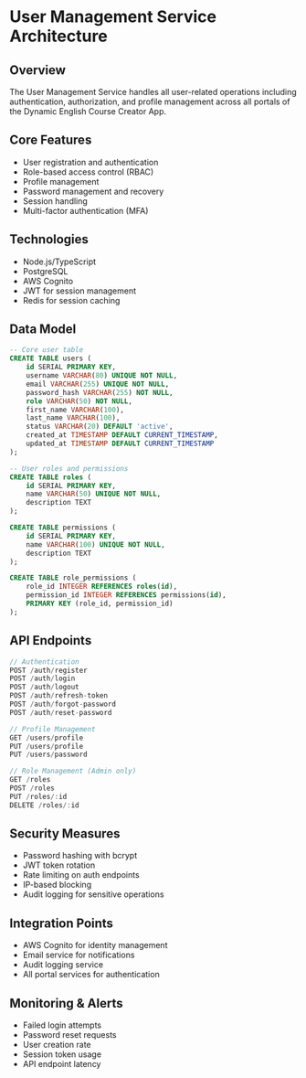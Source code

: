 # User Management Service Architecture

## Overview
The User Management Service handles all user-related operations including authentication, authorization, and profile management across all portals of the Dynamic English Course Creator App.

## Core Features
- User registration and authentication
- Role-based access control (RBAC)
- Profile management
- Password management and recovery
- Session handling
- Multi-factor authentication (MFA)

## Technologies
- Node.js/TypeScript
- PostgreSQL
- AWS Cognito
- JWT for session management
- Redis for session caching

## Data Model
```sql
-- Core user table
CREATE TABLE users (
    id SERIAL PRIMARY KEY,
    username VARCHAR(80) UNIQUE NOT NULL,
    email VARCHAR(255) UNIQUE NOT NULL,
    password_hash VARCHAR(255) NOT NULL,
    role VARCHAR(50) NOT NULL,
    first_name VARCHAR(100),
    last_name VARCHAR(100),
    status VARCHAR(20) DEFAULT 'active',
    created_at TIMESTAMP DEFAULT CURRENT_TIMESTAMP,
    updated_at TIMESTAMP DEFAULT CURRENT_TIMESTAMP
);

-- User roles and permissions
CREATE TABLE roles (
    id SERIAL PRIMARY KEY,
    name VARCHAR(50) UNIQUE NOT NULL,
    description TEXT
);

CREATE TABLE permissions (
    id SERIAL PRIMARY KEY,
    name VARCHAR(100) UNIQUE NOT NULL,
    description TEXT
);

CREATE TABLE role_permissions (
    role_id INTEGER REFERENCES roles(id),
    permission_id INTEGER REFERENCES permissions(id),
    PRIMARY KEY (role_id, permission_id)
);
```

## API Endpoints
```typescript
// Authentication
POST /auth/register
POST /auth/login
POST /auth/logout
POST /auth/refresh-token
POST /auth/forgot-password
POST /auth/reset-password

// Profile Management
GET /users/profile
PUT /users/profile
PUT /users/password

// Role Management (Admin only)
GET /roles
POST /roles
PUT /roles/:id
DELETE /roles/:id
```

## Security Measures
- Password hashing with bcrypt
- JWT token rotation
- Rate limiting on auth endpoints
- IP-based blocking
- Audit logging for sensitive operations

## Integration Points
- AWS Cognito for identity management
- Email service for notifications
- Audit logging service
- All portal services for authentication

## Monitoring & Alerts
- Failed login attempts
- Password reset requests
- User creation rate
- Session token usage
- API endpoint latency 